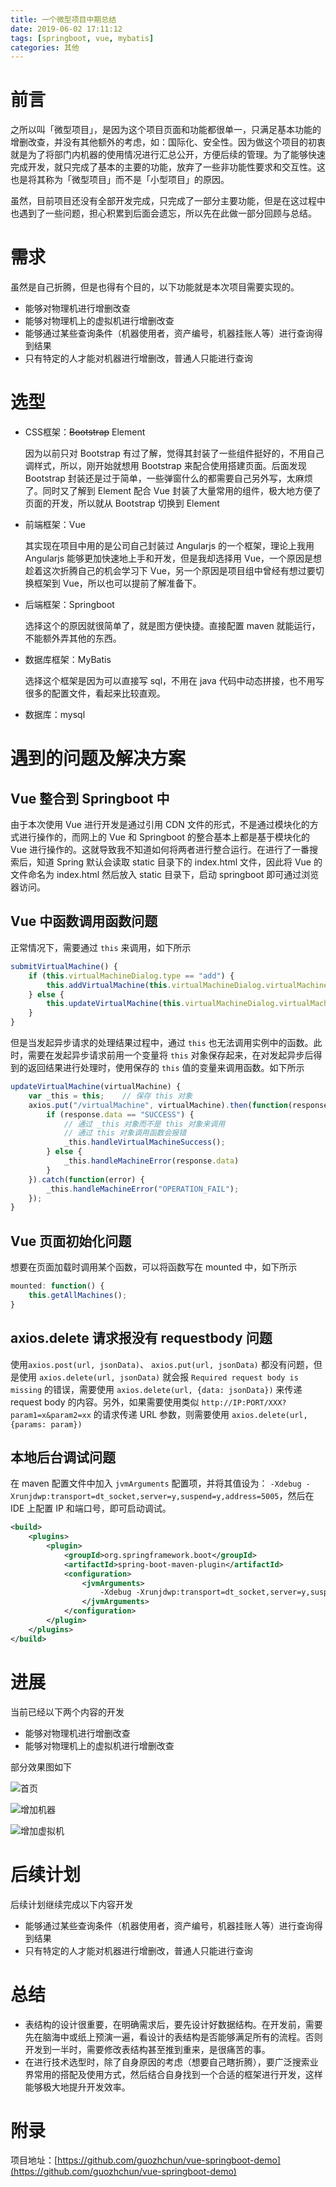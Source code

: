 ```yaml
---
title: 一个微型项目中期总结
date: 2019-06-02 17:11:12
tags: [springboot, vue, mybatis]
categories: 其他
---
```


# 前言

之所以叫「微型项目」，是因为这个项目页面和功能都很单一，只满足基本功能的增删改查，并没有其他额外的考虑，如：国际化、安全性。因为做这个项目的初衷就是为了将部门内机器的使用情况进行汇总公开，方便后续的管理。为了能够快速完成开发，就只完成了基本的主要的功能，放弃了一些非功能性要求和交互性。这也是将其称为「微型项目」而不是「小型项目」的原因。

<!-- more -->

虽然，目前项目还没有全部开发完成，只完成了一部分主要功能，但是在这过程中也遇到了一些问题，担心积累到后面会遗忘，所以先在此做一部分回顾与总结。

# 需求

虽然是自己折腾，但是也得有个目的，以下功能就是本次项目需要实现的。

* 能够对物理机进行增删改查
* 能够对物理机上的虚拟机进行增删改查
* 能够通过某些查询条件（机器使用者，资产编号，机器挂账人等）进行查询得到结果
* 只有特定的人才能对机器进行增删改，普通人只能进行查询

# 选型

* CSS框架：~~Bootstrap~~ Element

  因为以前只对 Bootstrap 有过了解，觉得其封装了一些组件挺好的，不用自己调样式，所以，刚开始就想用 Bootstrap 来配合使用搭建页面。后面发现 Bootstrap 封装还是过于简单，一些弹窗什么的都需要自己另外写，太麻烦了。同时又了解到 Element 配合 Vue 封装了大量常用的组件，极大地方便了页面的开发，所以就从 Bootstrap 切换到 Element

* 前端框架：Vue

  其实现在项目中用的是公司自己封装过 Angularjs 的一个框架，理论上我用 Angularjs 能够更加快速地上手和开发，但是我却选择用 Vue，一个原因是想趁着这次折腾自己的机会学习下 Vue，另一个原因是项目组中曾经有想过要切换框架到 Vue，所以也可以提前了解准备下。

* 后端框架：Springboot

  选择这个的原因就很简单了，就是图方便快捷。直接配置 maven 就能运行，不能额外弄其他的东西。

* 数据库框架：MyBatis

  选择这个框架是因为可以直接写 sql，不用在 java 代码中动态拼接，也不用写很多的配置文件，看起来比较直观。

* 数据库：mysql

# 遇到的问题及解决方案

## Vue 整合到 Springboot 中

由于本次使用 Vue 进行开发是通过引用 CDN 文件的形式，不是通过模块化的方式进行操作的，而网上的 Vue 和 Springboot 的整合基本上都是基于模块化的 Vue 进行操作的。这就导致我不知道如何将两者进行整合运行。在进行了一番搜索后，知道 Spring 默认会读取 static 目录下的 index.html 文件，因此将 Vue 的文件命名为 index.html 然后放入 static 目录下，启动 springboot 即可通过浏览器访问。

## Vue 中函数调用函数问题

正常情况下，需要通过  `this`  来调用，如下所示

```javascript
submitVirtualMachine() {
    if (this.virtualMachineDialog.type == "add") {
        this.addVirtualMachine(this.virtualMachineDialog.virtualMachine);
    } else {
        this.updateVirtualMachine(this.virtualMachineDialog.virtualMachine);
    }
}
```

但是当发起异步请求的处理结果过程中，通过 `this` 也无法调用实例中的函数。此时，需要在发起异步请求前用一个变量将 `this` 对象保存起来，在对发起异步后得到的返回结果进行处理时，使用保存的 `this` 值的变量来调用函数。如下所示

```javascript
updateVirtualMachine(virtualMachine) {
    var _this = this;    // 保存 this 对象
    axios.put("/virtualMachine", virtualMachine).then(function(response) {
        if (response.data == "SUCCESS") {
            // 通过 _this 对象而不是 this 对象来调用
            // 通过 this 对象调用函数会报错
            _this.handleVirtualMachineSuccess();
        } else {
            _this.handleMachineError(response.data)
        }
    }).catch(function(error) {
        _this.handleMachineError("OPERATION_FAIL");
    });
}
```

## Vue 页面初始化问题

想要在页面加载时调用某个函数，可以将函数写在 mounted 中，如下所示

```javascript
mounted: function() {
    this.getAllMachines();
}
```

## axios.delete 请求报没有 requestbody 问题

使用`axios.post(url, jsonData)`、 `axios.put(url, jsonData)` 都没有问题，但是使用 `axios.delete(url, jsonData)` 就会报 `Required request body is missing`  的错误，需要使用 `axios.delete(url, {data: jsonData})` 来传递 request body 的内容。另外，如果需要使用类似 `http://IP:PORT/XXX?param1=x&param2=xx` 的请求传递 URL 参数，则需要使用 `axios.delete(url, {params: param})` 

## 本地后台调试问题

在 maven 配置文件中加入 `jvmArguments` 配置项，并将其值设为： `-Xdebug -Xrunjdwp:transport=dt_socket,server=y,suspend=y,address=5005`，然后在 IDE 上配置 IP 和端口号，即可启动调试。

```xml
<build>
    <plugins>
        <plugin>
            <groupId>org.springframework.boot</groupId>
            <artifactId>spring-boot-maven-plugin</artifactId>
            <configuration>
                <jvmArguments>
                    -Xdebug -Xrunjdwp:transport=dt_socket,server=y,suspend=y,address=5005
                </jvmArguments>
            </configuration>
        </plugin>
    </plugins>
</build>
```

# 进展

当前已经以下两个内容的开发

* 能够对物理机进行增删改查
* 能够对物理机上的虚拟机进行增删改查

部分效果图如下

![首页](/images/machine-management-1.png)

![增加机器](/images/machine-management-2.png)

![增加虚拟机](/images/machine-management-3.png)

# 后续计划

后续计划继续完成以下内容开发

- 能够通过某些查询条件（机器使用者，资产编号，机器挂账人等）进行查询得到结果
- 只有特定的人才能对机器进行增删改，普通人只能进行查询

# 总结

* 表结构的设计很重要，在明确需求后，要先设计好数据结构。在开发前，需要先在脑海中或纸上预演一遍，看设计的表结构是否能够满足所有的流程。否则开发到一半时，需要修改表结构甚至推到重来，是很痛苦的事。
* 在进行技术选型时，除了自身原因的考虑（想要自己瞎折腾），要广泛搜索业界常用的搭配及使用方式，然后结合自身找到一个合适的框架进行开发，这样能够极大地提升开发效率。

# 附录

项目地址：[https://github.com/guozhchun/vue-springboot-demo](https://github.com/guozhchun/vue-springboot-demo)